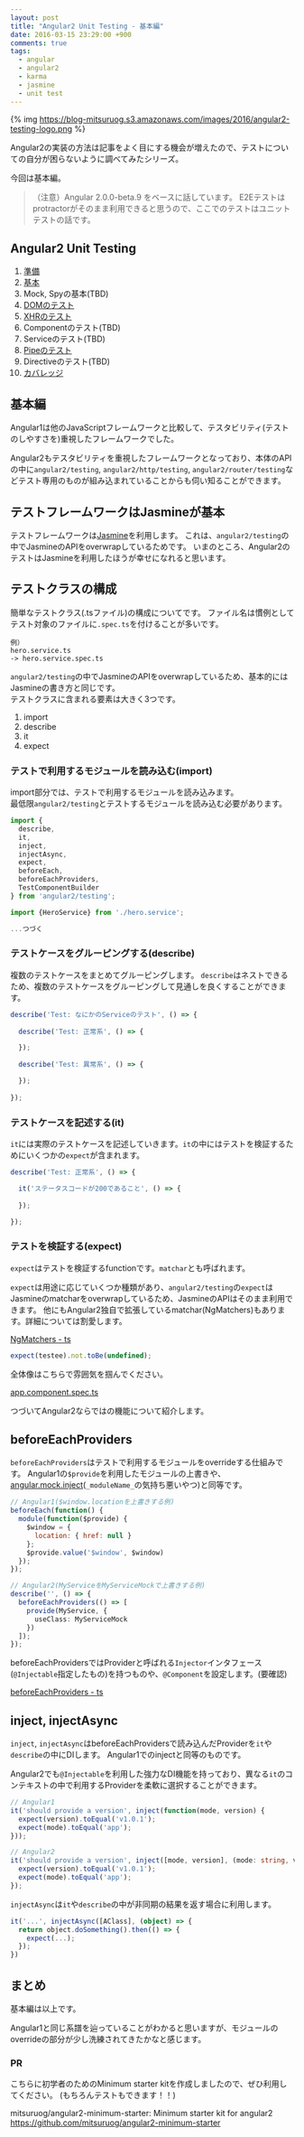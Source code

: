 ```yaml
---
layout: post
title: "Angular2 Unit Testing - 基本編"
date: 2016-03-15 23:29:00 +900
comments: true
tags:
  - angular
  - angular2
  - karma
  - jasmine
  - unit test
---
```


{% img https://blog-mitsuruog.s3.amazonaws.com/images/2016/angular2-testing-logo.png %}

Angular2の実装の方法は記事をよく目にする機会が増えたので、テストについての自分が困らないように調べてみたシリーズ。

今回は基本編。

<!-- more -->

> （注意）Angular 2.0.0-beta.9 をベースに話しています。
E2Eテストはprotractorがそのまま利用できると思うので、ここでのテストはユニットテストの話です。

## Angular2 Unit Testing

1. [準備](/2016/03/how-to-test-angular2-application-1.html)
1. [基本](/2016/03/how-to-test-angular2-application-basic.html)
1. Mock, Spyの基本(TBD)
1. [DOMのテスト](/2016/03/how-to-test-angular2-application-dom.html)
1. [XHRのテスト](/2016/03/how-to-test-angular2-application-xhr.html)
1. Componentのテスト(TBD)
1. Serviceのテスト(TBD)
1. [Pipeのテスト](/2016/03/how-to-test-angular2-application-pipe.html)
1. Directiveのテスト(TBD)
1. [カバレッジ](/2016/03/how-to-test-angular2-application-coverage.html)

## 基本編

Angular1は他のJavaScriptフレームワークと比較して、テスタビリティ(テストのしやすさを)重視したフレームワークでした。

Angular2もテスタビリティを重視したフレームワークとなっており、本体のAPIの中に`angular2/testing`, `angular2/http/testing`, `angular2/router/testing`などテスト専用のものが組み込まれていることからも伺い知ることができます。

## テストフレームワークはJasmineが基本

テストフレームワークは[Jasmine](http://jasmine.github.io/2.4/introduction.html)を利用します。
これは、`angular2/testing`の中でJasmineのAPIをoverwrapしているためです。
いまのところ、Angular2のテストはJasmineを利用したほうが幸せになれると思います。

## テストクラスの構成

簡単なテストクラス(.tsファイル)の構成についてです。
ファイル名は慣例としてテスト対象のファイルに`.spec.ts`を付けることが多いです。

```
例）
hero.service.ts
-> hero.service.spec.ts
```

`angular2/testing`の中でJasmineのAPIをoverwrapしているため、基本的にはJasmineの書き方と同じです。  
テストクラスに含まれる要素は大きく3つです。

1. import
1. describe
1. it
1. expect

### テストで利用するモジュールを読み込む(import)

import部分では、テストで利用するモジュールを読み込みます。  
最低限`angular2/testing`とテストするモジュールを読み込む必要があります。

```ts
import {
  describe,
  it,
  inject,
  injectAsync,
  expect,
  beforeEach,
  beforeEachProviders,
  TestComponentBuilder
} from 'angular2/testing';

import {HeroService} from './hero.service';

...つづく
```

### テストケースをグルーピングする(describe)

複数のテストケースをまとめてグルーピングします。
`describe`はネストできるため、複数のテストケースをグルーピングして見通しを良くすることができます。

```ts
describe('Test: なにかのServiceのテスト', () => {
  
  describe('Test: 正常系', () => {

  });
  
  describe('Test: 異常系', () => {

  });
  
});
```

### テストケースを記述する(it)

`it`には実際のテストケースを記述していきます。`it`の中にはテストを検証するためにいくつかの`expect`が含まれます。

```ts
describe('Test: 正常系', () => {

  it('ステータスコードが200であること', () => {
   
  });

});
```

### テストを検証する(expect)

`expect`はテストを検証するfunctionです。`matchar`とも呼ばれます。

`expect`は用途に応じていくつか種類があり、`angular2/testing`の`expect`はJasmineのmatcharをoverwrapしているため、JasmineのAPIはそのまま利用できます。
他にもAngular2独自で拡張しているmatchar(NgMatchers)もあります。詳細については割愛します。

[NgMatchers - ts](https://angular.io/docs/ts/latest/api/testing/NgMatchers-interface.html)

```ts
expect(testee).not.toBe(undefined);
```

全体像はこちらで雰囲気を掴んでください。

[app.component.spec.ts](https://github.com/mitsuruog/angular2-minimum-starter/blob/master/app%2Fapp.component.spec.ts)

つづいてAngular2ならではの機能について紹介します。

## beforeEachProviders

`beforeEachProviders`はテストで利用するモジュールをoverrideする仕組みです。
Angular1の`$provide`を利用したモジュールの上書きや、[angular.mock.inject](https://docs.angularjs.org/api/ngMock/function/angular.mock.inject)(`_moduleName_`の気持ち悪いやつ)と同等です。

```js
// Angular1($window.locationを上書きする例)
beforeEach(function() {
  module(function($provide) {
    $window = {
      location: { href: null }
    };
    $provide.value('$window', $window)
  });
});
```

```ts
// Angular2(MyServiceをMyServiceMockで上書きする例)
describe('', () => {
  beforeEachProviders(() => [
    provide(MyService, {
      useClass: MyServiceMock
    })
  ]);
});
```

beforeEachProvidersではProviderと呼ばれる`Injector`インタフェース(`@Injectable`指定したもの)を持つものや、`@Component`を設定します。(要確認)

[beforeEachProviders - ts](https://angular.io/docs/ts/latest/api/testing/beforeEachProviders-function.html)

## inject, injectAsync

`inject`, `injectAsync`はbeforeEachProvidersで読み込んだProviderを`it`や`describe`の中にDIします。
Angular1でのinjectと同等のものです。

Angular2でも`@Injectable`を利用した強力なDI機能を持っており、異なる`it`のコンテキストの中で利用するProviderを柔軟に選択することができます。

```js
// Angular1
it('should provide a version', inject(function(mode, version) {
  expect(version).toEqual('v1.0.1');
  expect(mode).toEqual('app');
}));
```

```ts
// Angular2
it('should provide a version', inject([mode, version], (mode: string, version: string) => {
  expect(version).toEqual('v1.0.1');
  expect(mode).toEqual('app');
});
```

`injectAsync`は`it`や`describe`の中が非同期の結果を返す場合に利用します。

```ts
it('...', injectAsync([AClass], (object) => {
  return object.doSomething().then(() => {
    expect(...);
  });
})
```

## まとめ

基本編は以上です。

Angular1と同じ系譜を辿っていることがわかると思いますが、モジュールのoverrideの部分が少し洗練されてきたかなと感じます。

### PR

こちらに初学者のためのMinimum starter kitを作成しましたので、ぜひ利用してください。
(もちろんテストもできます！！)

mitsuruog/angular2-minimum-starter: Minimum starter kit for angular2 https://github.com/mitsuruog/angular2-minimum-starter
